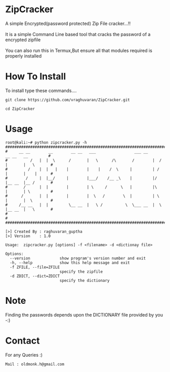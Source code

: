 # ZipCracker
A simple Encrypted(password protected) Zip File cracker...!! <br/>
<br/> It is a simple Command Line based tool that cracks the password of a encrypted zipfile<br/>
<br/>You can also run this in Termux,But ensure all that modules required is properly installed<br />
# How To Install
To install type these commands....
```
git clone https://github.com/vraghuvaran/ZipCracker.git
```
```
cd ZipCracker
```
# Usage
```
root@kali:~# python zipcracker.py -h
############################################################################################
#     __ __        __        __ __   ___                 ___ __         __ __   __         #
#          /   |  |  \      /       |   \      /\       /        |  /  |       |   \       #
#         /    |  |   |    |        |    |    /  \     |         | /   |       |    |      #
#        /     |  |__/     |        |___/    /__ _\    |         |/    |__ __  |__ /       #
#       /      |  |        |        | \     /      \   |         |\    |       | \         #
#      /       |  |        |        |  \   /        \  |         | \   |       |  \        #
#     /__ __   |  |         \__ __  |   \ /          \  \___ __  |  \  |__ __  |   \       #
#                                                                                          #
############################################################################################

[>] Created By : raghuvaran_guptha
[>] Version    : 1.0

Usage:  zipcracker.py [options] -f <filename> -d <dictionay file>

Options:
  --version             show program's version number and exit
  -h, --help            show this help message and exit
  -f ZFILE, --file=ZFILE
                        specify the zipfile
  -d ZDICT, --dict=ZDICT
                        specify the dictionary
```
# Note
Finding the passwords depends upon the DICTIONARY file provided by you  -:)<br>
# Contact
For any Queries :)
```
Mail : oldmonk.h@gmail.com
```
